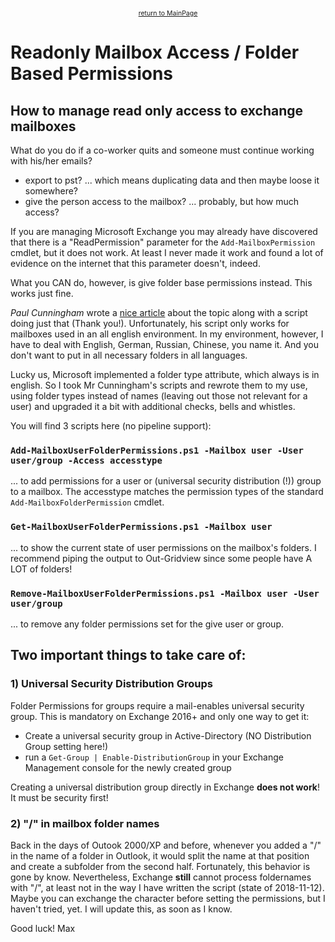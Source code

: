 <center><a href="https://otterkring.github.io/MainPage" style="font-size:75%;">return to MainPage</a></center>

# Readonly Mailbox Access / Folder Based Permissions
## How to manage read only access to exchange mailboxes

What do you do if a co-worker quits and someone must continue working with his/her emails?

* export to pst? ... which means duplicating data and then maybe loose it somewhere?
* give the person access to the mailbox? ... probably, but how much access?

If you are managing Microsoft Exchange you may already have discovered that there is a "ReadPermission" parameter for the `Add-MailboxPermission` cmdlet, but it does not work. At least I never made it work and found a lot of evidence on the internet that this parameter doesn't, indeed.

What you CAN do, however, is give folder base permissions instead. This works just fine.

_Paul Cunningham_ wrote a [nice article](https://practical365.com/exchange-server/grant-read-access-exchange-mailbox/) about the topic along with a script doing just that (Thank you!). Unfortunately, his script only works for mailboxes used in an all english environment. In my environment, however, I have to deal with English, German, Russian, Chinese, you name it. And you don't want to put in all necessary folders in all languages.

Lucky us, Microsoft implemented a folder type attribute, which always is in english. So I took Mr Cunningham's scripts and rewrote them to my use, using folder types instead of names (leaving out those not relevant for a user) and upgraded it a bit with additional checks, bells and whistles.

You will find 3 scripts here (no pipeline support):

### `Add-MailboxUserFolderPermissions.ps1 -Mailbox user -User user/group -Access accesstype`

... to add permissions for a user or (universal security distribution (!)) group to a mailbox. The accesstype matches the permission types of the standard `Add-MailboxFolderPermission` cmdlet.

### `Get-MailboxUserFolderPermissions.ps1 -Mailbox user`

... to show the current state of user permissions on the mailbox's folders. I recommend piping the output to Out-Gridview since some people have A LOT of folders!

### `Remove-MailboxUserFolderPermissions.ps1 -Mailbox user -User user/group`

... to remove any folder permissions set for the give user or group.



## Two important things to take care of:

### 1) Universal Security Distribution Groups

Folder Permissions for groups require a mail-enables universal security group. This is mandatory on Exchange 2016+ and only one way to get it:

* Create a universal security group in Active-Directory (NO Distribution Group setting here!)
* run a `Get-Group | Enable-DistributionGroup` in your Exchange Management console for the newly created group

Creating a universal distribution group directly in Exchange **does not work**! It must be security first!


### 2) "/" in mailbox folder names

Back in the days of Outook 2000/XP and before, whenever you added a "/" in the name of a folder in Outlook, it would split the name at that position and create a subfolder from the second half. Fortunately, this behavior is gone by know. Nevertheless, Exchange **still** cannot process foldernames with "/", at least not in the way I have written the script (state of 2018-11-12). Maybe you can exchange the character before setting the permissions, but I haven't tried, yet. I will update this, as soon as I know.


Good luck!
Max
